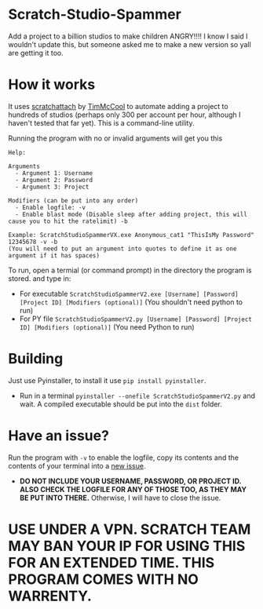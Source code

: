 # Scratch-Studio-Spammer 
Add a project to a billion studios to make children ANGRY!!!! I know I said I wouldn't update this, but someone asked me to make a new version so yall are getting it too.

# How it works
It uses [scratchattach](https://github.com/TimMcCool/scratchattach) by [TimMcCool](https://github.com/TimMcCool) to automate adding a project to hundreds of studios (perhaps only 300 per account per hour, although I haven't tested that far yet).
This is a command-line utility.

Running the program with no or invalid arguments will get you this
```
Help:

Arguments
  - Argument 1: Username
  - Argument 2: Password
  - Argument 3: Project

Modifiers (can be put into any order)
  - Enable logfile: -v
  - Enable blast mode (Disable sleep after adding project, this will cause you to hit the ratelimit) -b

Example: ScratchStudioSpammerVX.exe Anonymous_cat1 "ThisIsMy Password" 12345678 -v -b
(You will need to put an argument into quotes to define it as one argument if it has spaces)
```

To run, open a termial (or command prompt) in the directory the program is stored. and type in:

- For executable `ScratchStudioSpammerV2.exe [Username] [Password] [Project ID] [Modifiers (optional)]` (You shouldn't need python to run)
- For PY file `ScratchStudioSpammerV2.py [Username] [Password] [Project ID] [Modifiers (optional)]` (You need Python to run)

# Building
Just use Pyinstaller, to install it use `pip install pyinstaller`.
- Run in a terminal `pyinstaller --onefile ScratchStudioSpammerV2.py` and wait. A compiled executable should be put into the `dist` folder.

# Have an issue?
Run the program with `-v` to enable the logfile, copy its contents and the contents of your terminal into a [new issue](https://github.com/Anonymous-cat1/Scratch-Studio-Spammer/issues/new).
- **DO NOT INCLUDE YOUR USERNAME, PASSWORD, OR PROJECT ID. ALSO CHECK THE LOGFILE FOR ANY OF THOSE TOO, AS THEY MAY BE PUT INTO THERE.** Otherwise, I will have to close the issue.

# USE UNDER A VPN. SCRATCH TEAM MAY BAN YOUR IP FOR USING THIS FOR AN EXTENDED TIME. THIS PROGRAM COMES WITH NO WARRENTY.
